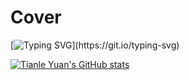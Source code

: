 # Cover
[![Typing SVG](https://readme-typing-svg.herokuapp.com?font=Fira+Code&pause=1000&color=046C90&width=439&lines=Hi+there!+%F0%9F%98%8E+This+is+Tianle+Yuan's+Github!)](https://git.io/typing-svg)

[![Tianle Yuan's GitHub stats](https://github-readme-stats.vercel.app/api/?username=yuantianle&show_icons=true&theme=vision-friendly-dark&bg_color=20,2D2D2D,3B3652,5D4CAA)](http://yuantianle.com)
